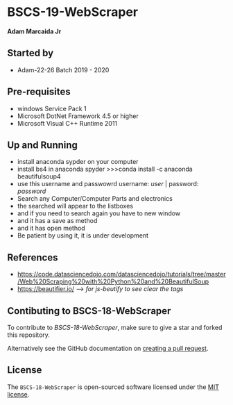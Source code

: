 # BSCS-19-WebScraper

**Adam Marcaida Jr**

## Started by
- Adam-22-26 Batch  2019 - 2020 

## Pre-requisites
- windows Service Pack 1
- Microsoft DotNet Framework 4.5 or higher
- Microsoft Visual C++ Runtime 2011

## Up and Running
- install anaconda sypder on your computer
- install bs4 in anaconda spyder >>>conda install -c anaconda beautifulsoup4
- use this username and passwowrd  username: *user* | password: *password*
- Search any Computer/Computer Parts and electronics
- the searched will appear to the listboxes
- and if you need to search again you have to new window
- and it has a save as method
- and it has open method
- Be patient by using it, it is under development

## References
- https://code.datasciencedojo.com/datasciencedojo/tutorials/tree/master/Web%20Scraping%20with%20Python%20and%20BeautifulSoup 
- https://beautifier.io/ --> *for js-beutify to see clear the tags*

## Contibuting to BSCS-18-WebScraper
To contribute to *BSCS-18-WebScraper*, make sure to give a star and forked this repository.

Alternatively see the GitHub documentation on [creating a pull request](https://help.github.com/en/github/collaborating-with-issues-and-pull-requests/creating-a-pull-request).

## License
The `BSCS-18-WebScraper` is open-sourced software licensed under the [MIT license](http://opensource.org/licenses/MIT).

